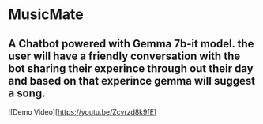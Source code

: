 # MusicMate
## A Chatbot powered with Gemma 7b-it model. the user will have a friendly conversation with the bot sharing their experince through out their day and based on that experince gemma will suggest a song.
![Demo Video][https://youtu.be/Zcvrzd8k9fE]
